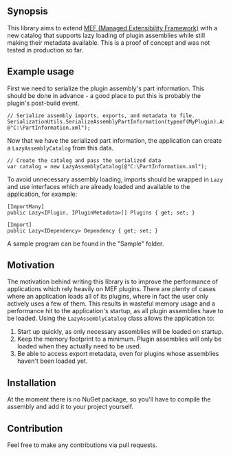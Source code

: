## Synopsis

This library aims to extend [MEF (Managed Extensibility Framework)](https://msdn.microsoft.com/en-us/library/dd460648%28v=vs.110%29.aspx) with a new catalog that supports lazy loading of plugin assemblies while still making their metadata available.
This is a proof of concept and was not tested in production so far.

## Example usage

First we need to serialize the plugin assembly's part information. This should be done in advance - a good place to put this is probably the plugin's post-build event.
```
// Serialize assembly imports, exports, and metadata to file.
SerializationUtils.SerializeAssemblyPartInformation(typeof(MyPlugin).Assembly, @"C:\PartInformation.xml");
```

Now that we have the serialized part information, the application can create a `LazyAssemblyCatalog` from this data.
```
// Create the catalog and pass the serialized data
var catalog = new LazyAssemblyCatalog(@"C:\PartInformation.xml");
```

To avoid unnecessary assembly loading, imports should be wrapped in `Lazy` and use interfaces which are already loaded and available to the application, for example:
```
[ImportMany]
public Lazy<IPlugin, IPluginMetadata>[] Plugins { get; set; }

[Import]
public Lazy<IDependency> Dependency { get; set; }
```

A sample program can be found in the "Sample" folder.

## Motivation

The motivation behind writing this library is to improve the performance of applications which rely heavily on MEF plugins.
There are plenty of cases where an application loads all of its plugins, where in fact the user only actively uses a few of them. This results in wasteful memory usage and a performance hit to the application's startup, as all plugin assemblies have to be loaded.
Using the `LazyAssemblyCatalog` class allows the application to:

1. Start up quickly, as only necessary assemblies will be loaded on startup.
2. Keep the memory footprint to a minimum. Plugin assemblies will only be loaded when they actually need to be used.
3. Be able to access export metadata, even for plugins whose assemblies haven't been loaded yet.

## Installation

At the moment there is no NuGet package, so you'll have to compile the assembly and add it to your project yourself.

## Contribution

Feel free to make any contributions via pull requests.
